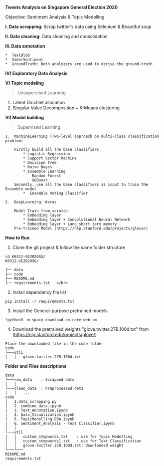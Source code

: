 **Tweets Analysis on Singapore General Election 2020**

Objective: Sentiment Analysis & Topic Modelling

**I. Data scrapping**: Scrap twitter's data using Selenium & Beautiful soup

**II. Data cleaning**: Data cleaning and consolidation

**III. Data annotation**

    *  TextBlob
    *  VaderSentiment
    *  GroundTruth: Both analyzers are used to derive the ground-truth
    
**IV)	Exploratory Data Analysis**

**V)  Topic modeling**  

> Unsupervised Learning 

1. Latent Dirichlet allocation 
2. Singular Value Decomposition + K-Means clustering


**VI)  Model building**

> Supervised Learning 

    1.  MachineLearning (Two-level approach on multi-class classification problem)
            
        Firstly build all the base classifiers.
            * Logistic Regression 
            * Support Vector Machine
            * Decision Tree
            * Naive Bayes
            * Ensemble Learning
                Random Forest
                XGBoost
        Secondly, use all the base classifiers as input to train the Ensemble model 
            *  Ensemble Voting Classifier

    2.  DeepLearning: Keras 
        
        Model Train from scratch
            * Embedding layer
            * Embedding layer + Convolutional Neural Network
            * Embedding layer + Long short-term memory
        Pre-trained Model (https://nlp.stanford.edu/projects/glove/)
        



**How to Run**

1) Clone the git project & follow the same folder structure
```
cd K6312-GE2020SG/
K6312-GE2020SG/

├── data     
├── code      
├── README.md  
├── requirements.txt   </br> 
```

2) Install dependency file list </br>
```
pip install -r requirements.txt 
```

3) Install the General-purpose pretrained models </br>
```
!python3 -m spacy download en_core_web_sm 
```
4) Download the pretrained weights "glove.twitter.27B.100d.txt" from (https://nlp.stanford.edu/projects/glove/) </br>

```
Place the downloaded file in the code folder
code
└───utli
│   │   glove.twitter.27B.100d.txt
```

**Folder and Files descriptions**

```
data
└───raw_data    : Scrapped data 
│   │   ...
└───clean_data  : Preprocessed data
│   │   ...
code
│   1.data_scrapping.py 
|   2. combine_data.ipynb
|   3. Text_Annotation.ipynb
|   4. Data_Visualization.ipynb
|   5. TopicModelling_EDA.ipynb
|   6. Sentiment_Analysis - Text Classifier.ipynb   
│   │ 
└───util
│   │   custom_stopwords.txt    : use for Topic Modelling
│   │   custom_stopwords1.txt   : use for Text Classification
|   |   glove.twitter.27B.100d.txt: Downloaded weight
└───└───
README.md
requirements.txt
```


